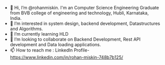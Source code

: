 - 👋 Hi, I’m @rohanmiskin. I'm an Computer Science Engineering Graduate from BVB college of engineering and technology, Hubli, Karnataka, India.
- 👀 I’m interested in system design, backend development, Datastructures and Algorithms. 
- 🌱 I’m currently learning HLD
- 💞️ I’m looking to collaborate on Backend Development, Rest API development and Data loading applications.
- 📫 How to reach me : LinkedIn Profile- https://www.linkedin.com/in/rohan-miskin-748b7b125/

<!---
rohanmiskin/rohanmiskin is a ✨ special ✨ repository because its `README.md` (this file) appears on your GitHub profile.
You can click the Preview link to take a look at your changes.
--->

